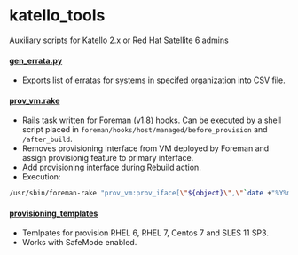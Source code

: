 # katello_tools
Auxiliary scripts for Katello 2.x or Red Hat Satellite 6 admins

#### [gen_errata.py](https://github.com/slivik/katello_tools/blob/master/gen_errata.py)
- Exports list of erratas for systems in specifed organization into CSV file.

#### [prov_vm.rake](https://github.com/slivik/katello_tools/blob/master/hooks/prov_vm.rake)

- Rails task written for Foreman (v1.8) hooks. Can be executed by a shell script placed in ```foreman/hooks/host/managed/before_provision``` and ```/after_build```.
- Removes provisioning interface from VM deployed by Foreman and assign provisionig feature to primary interface.
- Add provisioning interface during Rebuild action.
- Execution:
```bash
/usr/sbin/foreman-rake "prov_vm:prov_iface[\"${object}\",\"`date +"%Y%m%d%H%M%S"`\",\"add\"]" --trace >> /tmp/hook_rake.log 2>&1 &
```

#### [provisioning_templates](https://github.com/slivik/katello_tools/tree/master/provisioning_templates)
- Temlpates for provision RHEL 6, RHEL 7, Centos 7 and SLES 11 SP3.
- Works with SafeMode enabled.
